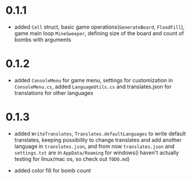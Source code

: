 <h1> 0.1.1 </h1>

- added <code>Cell</code> struct, basic game operations(<code>GenerateBoard</code>, <code>FloodFill</code>), game main loop <code>MineSweeper</code>, defining size of the board and count of bombs with arguments

<h1> 0.1.2 </h1>

- added <code>ConsoleMenu</code> for game menu, settings for customization in <code>ConsoleMenu.cs</code>, added <code>LanguageUtils.cs</code> and translates.json for translations for other languages

<h1> 0.1.3 </h1>

- added <code>WriteTranslates</code>, <code>Translates.defaultLanguages</code> to write default translates, keeping possibility to change translates and add another language in <code>translates.json</code>, and from now <code>translates.json</code> and <code>settings.txt</code> are in <code>AppData/Roaming</code> for windows(i haven't actually testing for linux/mac os, so check out <code>TODO.md</code>)

- added color fill for bomb count